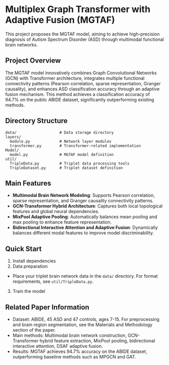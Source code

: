 # Multiplex Graph Transformer with Adaptive Fusion (MGTAF)

This project proposes the MGTAF model, aiming to achieve high-precision diagnosis of Autism Spectrum Disorder (ASD) through multimodal functional brain networks.

## Project Overview

The MGTAF model innovatively combines Graph Convolutional Networks (GCN) with Transformer architecture, integrates multiple functional connectivity patterns (Pearson correlation, sparse representation, Granger causality), and enhances ASD classification accuracy through an adaptive fusion mechanism. This method achieves a classification accuracy of 94.7% on the public ABIDE dataset, significantly outperforming existing methods.

## Directory Structure

```
data/                   # Data storage directory
layers/
  module.py             # Network layer modules
  transformer.py        # Transformer-related implementation
Model/
  model.py              # MGTAF model definition
util/
  TripleData.py         # Triplet data processing tools
  TripleDataset.py      # Triplet dataset definition
```

## Main Features

- **Multimodal Brain Network Modeling**: Supports Pearson correlation, sparse representation, and Granger causality connectivity patterns.
- **GCN-Transformer Hybrid Architecture**: Captures both local topological features and global neural dependencies.
- **MixPool Adaptive Pooling**: Automatically balances mean pooling and max pooling to enhance feature representation.
- **Bidirectional Interactive Attention and Adaptive Fusion**: Dynamically balances different modal features to improve model discriminability.

## Quick Start

1. Install dependencies
2. Data preparation

- Place your triplet brain network data in the `data/` directory. For format requirements, see `util/TripleData.py`.

3. Train the model

## Related Paper Information

- Dataset: ABIDE, 45 ASD and 47 controls, ages 7-15. For preprocessing and brain region segmentation, see the Materials and Methodology section of the paper.
- Main methods: Multimodal brain network construction, GCN-Transformer hybrid feature extraction, MixPool pooling, bidirectional interactive attention, DSAF adaptive fusion.
- Results: MGTAF achieves 94.7% accuracy on the ABIDE dataset, outperforming baseline methods such as MPGCN and GAT.
